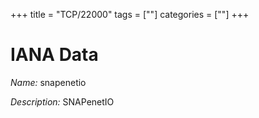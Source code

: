 +++
title = "TCP/22000"
tags = [""]
categories = [""]
+++

# IANA Data

_Name:_ snapenetio

_Description:_ SNAPenetIO

